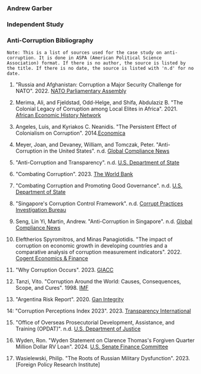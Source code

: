 ### Andrew Garber

### Independent Study

### Anti-Corruption Bibliography

```
Note: This is a list of sources used for the case study on anti-corruption. It is done in ASPA (American Political Science Association) format. If there is no author, the source is listed by the title. If there is no date, the source is listed with 'n.d' for no date.
```

1. "Russia and Afghanistan: Corruption a Major Security Challenge for NATO". 2022. [NATO Parliamentary Assembly](https://www.nato-pa.int/news/russia-afghanistan-corruption-major-security-challenge-nato)

2. Merima, Ali, and Fjeldstad, Odd-Helge, and Shifa, Abdulaziz B. "The Colonial Legacy of Corruption among Local Elites in Africa". 2021. [African Economic History Network](https://www.aehnetwork.org/blog/the-colonial-legacy-of-corruption-among-local-elites-in-africa/)

3. Angeles, Luis, and Kyriakos C. Neanidis. "The Persistent Effect of Colonialism on Corruption". 2014.[Economica](http://www.jstor.org/stable/24751963)

4. Meyer, Joan, and Devaney, William, and Tomczak, Peter. "Anti-Corruption in the United States". n.d. [Global Compliance News](https://www.globalcompliancenews.com/anti-corruption/anti-corruption-in-the-united-states/)

5. "Anti-Corruption and Transparency". n.d. [U.S. Department of State](https://www.state.gov/policy-issues/anti-corruption-and-transparency/)

6. "Combating Corruption". 2023. [The World Bank](https://www.worldbank.org/en/topic/governance/brief/combating-corruption)

7. "Combating Corruption and Promoting Good Governance". n.d. [U.S. Department of State](https://www.state.gov/combating-corruption-and-promoting-good-governance/)

8. "Singapore's Corruption Control Framework". n.d. [Corrupt Practices Investigation Bureau](https://www.cpib.gov.sg/about-corruption/prevention-and-corruption/singapores-corruption-control-framework/)

9. Seng, Lin Yi, Martin, Andrew. "Anti-Corruption in Singapore". n.d. [Global Compliance News](https://www.globalcompliancenews.com/anti-corruption/anti-corruption-in-singapore/)

10. Eleftherios Spyromitros, and Minas Panagiotidis. "The impact of corruption on economic growth in developing countries and a comparative analysis of corruption measurement indicators". 2022. [Cogent Economics & Finance](https://www.tandfonline.com/doi/full/10.1080/23322039.2022.2129368?scroll=top&needAccess=true)

11. "Why Corruption Occurs". 2023. [GIACC](https://giaccentre.org/why-corruption-occurs/)

12. Tanzi, Vito. "Corruption Around the World: Causes, Consequences, Scope, and Cures". 1998. [IMF](https://www.imf.org/external/pubs/ft/wp/wp9863.pdf)

13. "Argentina Risk Report". 2020. [Gan Integrity](https://www.ganintegrity.com/country-profiles/argentina/)

14: "Corruption Perceptions Index 2023". 2023. [Transparency International](https://www.transparency.org/en/cpi/2023)

15. "Office of Overseas Prosecutorial Development, Assistance, and Training (OPDAT)". n.d. [U.S. Department of Justice](https://www.justice.gov/criminal/criminal-opdat)

16. Wyden, Ron. "Wyden Statement on Clarence Thomas's Forgiven Quarter Million Dollar RV Loan". 2024. [U.S. Senate Finance Committee](https://www.finance.senate.gov/chairmans-news/wyden-statement-on-clarence-thomass-forgiven-quarter-million-dollar-rv-loan)

17. Wasielewski, Philip. "The Roots of Russian Military Dysfunction". 2023. [Foreign Policy Research Institute]
